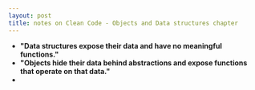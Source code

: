 ```yaml
---
layout: post
title: notes on Clean Code - Objects and Data structures chapter
---
```


  * **"Data structures expose their data and have no meaningful functions."**
  * **"Objects hide their data behind abstractions and expose functions that operate on that data."**
  *  
